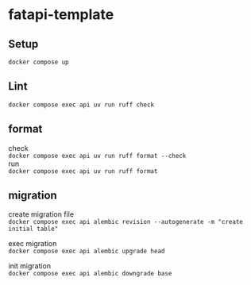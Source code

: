 # fatapi-template
## Setup
`docker compose up`

## Lint
`docker compose exec api uv run ruff check`

## format
check  
`docker compose exec api uv run ruff format --check`  
run  
`docker compose exec api uv run ruff format`  

## migration
create migration file  
`docker compose exec api alembic revision --autogenerate -m "create initial table"`  

exec migration  
`docker compose exec api alembic upgrade head`  

init migration  
`docker compose exec api alembic downgrade base`  
